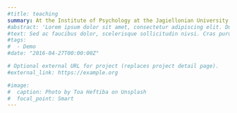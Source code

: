 ```yaml
---
#title: teaching
summary: At the Institute of Psychology at the Jagiellonian University, I teach subjects sukdkdkdkdkkkkdkdkdkd
#abstract: 'Lorem ipsum dolor sit amet, consectetur adipiscing elit. Duis posuere tellusac convallis placerat. Proin tincidunt magna sed ex sollicitudin condimentum. Sed ac faucibus dolor, scelerisque sollicitudin nisi. Cras purus urna, suscipit quis sapien eu, pulvinar tempor diam.'
#text: Sed ac faucibus dolor, scelerisque sollicitudin nivsi. Cras purus urna, suscipit quis sapien eu, pulvinar tempor diam Sed ac faucibus dolor, scelerisque sollicitudin nisi. Cras purus urna, suscipit quis sapien eu, pulvinar tempor diam
#tags:
#  - Demo
#date: "2016-04-27T00:00:00Z"

# Optional external URL for project (replaces project detail page).
#external_link: https://example.org

#image:
#  caption: Photo by Toa Heftiba on Unsplash
#  focal_point: Smart
---
```

